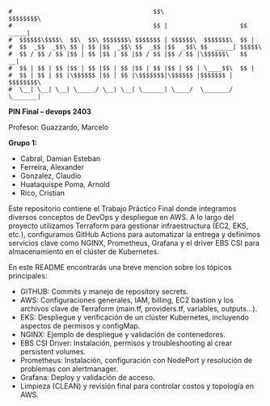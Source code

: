 ```
#                                       $$\                     $$$$$$$$\
#                                       $$ |                    $$ _____|
#  $$$$$$\$$$$\  $$\  $$\ $$$$$$$\ $$$$$$$ | $$$$$$\  $$$$$$$\  $$ |
#  $$  _$$  _$$\ $$ | $$ |$$  _$$\ $$  _$$ |$$  _$$\ $$  _____| $$$$$\
#  $$ / $$ / $$ |$$ | $$ |$$ | $$ |$$ / $$ |$$ / $$ |\$$$$$$\   $$  __|
#  $$ | $$ | $$ |$$ | $$ |$$ | $$ |$$ | $$ |$$ | $$ | \____$$\  $$ |
#  $$ | $$ | $$ |\$$$$$$ |$$ | $$ |\$$$$$$$|\$$$$$$ |$$$$$$$ |  $$$$$$$$\
#  \__| \__| \__| \_____/ \__| \__| \______| \____/  \_______/  \_______|
```

**PIN Final – devops 2403**

Profesor: Guazzardo, Marcelo

**Grupo 1:**

- Cabral, Damian Esteban
- Ferreira, Alexander
- Gonzalez, Claudio
- Huataquispe Poma, Arnold
- Rico, Cristian

Este repositorio contiene el Trabajo Práctico Final donde integramos diversos conceptos de DevOps y despliegue en AWS. A lo largo del proyecto utilizamos Terraform para gestionar infraestructura (EC2, EKS, etc.), configuramos GitHub Actions para automatizar la entrega y definimos servicios clave como NGINX, Prometheus, Grafana y el driver EBS CSI para almacenamiento en el clúster de Kubernetes.

En este README encontrarás una breve mencion sobre los tópicos principales:

- GITHUB: Commits y manejo de repository secrets.
- AWS: Configuraciones generales, IAM, billing, EC2 bastion y los archivos clave de Terraform (main.tf, providers.tf, variables, outputs…).
- EKS: Despliegue y verificación de un clúster Kubernetes, incluyendo aspectos de permisos y configMap.
- NGINX: Ejemplo de despliegue y validación de contenedores.
- EBS CSI Driver: Instalación, permisos y troubleshooting al crear persistent volumes.
- Prometheus: Instalación, configuración con NodePort y resolución de problemas con alertmanager.
- Grafana: Deploy y validación de acceso.
- Limpieza (CLEAN) y revisión final para controlar costos y topología en AWS.
